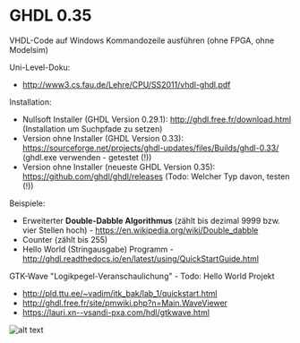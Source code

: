 # GHDL 0.35
VHDL-Code auf Windows Kommandozeile ausführen (ohne FPGA, ohne Modelsim)

Uni-Level-Doku: 
* http://www3.cs.fau.de/Lehre/CPU/SS2011/vhdl-ghdl.pdf

Installation:
* Nullsoft Installer (GHDL Version 0.29.1): http://ghdl.free.fr/download.html (Installation um Suchpfade zu setzen)
* Version ohne Installer (GHDL Version 0.33): https://sourceforge.net/projects/ghdl-updates/files/Builds/ghdl-0.33/ (ghdl.exe verwenden - getestet (!))
* Version ohne Installer (neueste GHDL Version 0.35): https://github.com/ghdl/ghdl/releases (Todo: Welcher Typ davon, testen (!))

Beispiele: 
* Erweiterter **Double-Dabble Algorithmus** (zählt bis dezimal 9999 bzw. vier Stellen hoch) - https://en.wikipedia.org/wiki/Double_dabble
* Counter (zählt bis 255)
* Hello World (Stringausgabe) Programm - http://ghdl.readthedocs.io/en/latest/using/QuickStartGuide.html

GTK-Wave "Logikpegel-Veranschaulichung" - Todo: Hello World Projekt
* http://pld.ttu.ee/~vadim/itk_bak/lab_1/quickstart.html
* http://ghdl.free.fr/site/pmwiki.php?n=Main.WaveViewer
* https://lauri.xn--vsandi-pxa.com/hdl/gtkwave.html

![alt text](https://airtower.files.wordpress.com/2010/11/gtkwave-fulladd.png "GTK-Wave")
